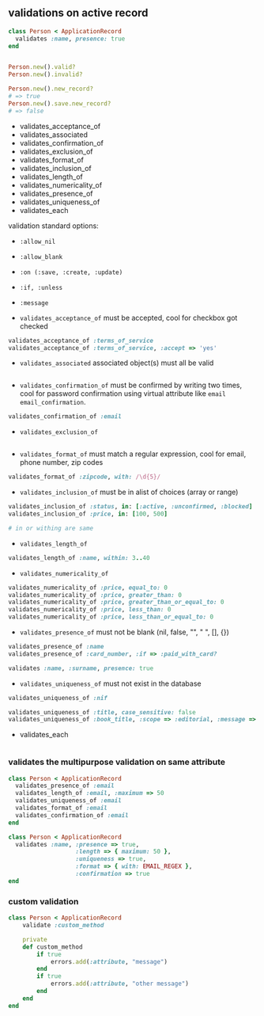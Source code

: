 

## validations on active record

```ruby
class Person < ApplicationRecord
  validates :name, presence: true
end


Person.new().valid?
Person.new().invalid?

Person.new().new_record?
# => true
Person.new().save.new_record?
# => false
```

- validates_acceptance_of
- validates_associated
- validates_confirmation_of
- validates_exclusion_of
- validates_format_of
- validates_inclusion_of
- validates_length_of
- validates_numericality_of
- validates_presence_of
- validates_uniqueness_of
- validates_each



validation standard options:

- `:allow_nil`
- `:allow_blank`
- `:on (:save, :create, :update)`
- `:if, :unless`
- `:message`




- `validates_acceptance_of` must be accepted, cool for checkbox got checked
```ruby
validates_acceptance_of :terms_of_service
validates_acceptance_of :terms_of_service, :accept => 'yes'
```

- `validates_associated` associated object(s) must all be valid
```ruby
```

- `validates_confirmation_of` must be confirmed by writing two times, cool for password confirmation using virtual attribute like `email` `email_confirmation`.
```ruby
validates_confirmation_of :email
```

- `validates_exclusion_of`
```ruby
```

- `validates_format_of` must match a regular expression, cool for email, phone number, zip codes
```ruby
validates_format_of :zipcode, with: /\d{5}/
```

- `validates_inclusion_of` must be in alist of choices (array or range)
```ruby
validates_inclusion_of :status, in: [:active, :unconfirmed, :blocked]
validates_inclusion_of :price, in: [100, 500]

# in or withing are same
```

- `validates_length_of`
```ruby
validates_length_of :name, within: 3..40
```
- `validates_numericality_of`
```ruby
validates_numericality_of :price, equal_to: 0
validates_numericality_of :price, greater_than: 0
validates_numericality_of :price, greater_than_or_equal_to: 0
validates_numericality_of :price, less_than: 0
validates_numericality_of :price, less_than_or_equal_to: 0
```

- `validates_presence_of` must not be blank (nil, false, "", " ", [], {})
```ruby
validates_presence_of :name
validates_presence_of :card_number, :if => :paid_with_card?

validates :name, :surname, presence: true
```

- `validates_uniqueness_of` must not exist in the database
```ruby
validates_uniqueness_of :nif

validates_uniqueness_of :title, case_sensitive: false
validates_uniqueness_of :book_title, :scope => :editorial, :message => "book title should be once per editorial"
```

- validates_each
```ruby
```




### validates the multipurpose validation on same attribute

```ruby
class Person < ApplicationRecord
  validates_presence_of :email
  validates_length_of :email, :maximum => 50
  validates_uniqueness_of :email
  validates_format_of :email
  validates_confirmation_of :email
end

class Person < ApplicationRecord
  validates :name, :presence => true,
                   :length => { maximum: 50 },
                   :uniqueness => true,
                   :format => { with: EMAIL_REGEX },
                   :confirmation => true
end
```


### custom validation

```ruby
class Person < ApplicationRecord
	validate :custom_method

	private
	def custom_method
		if true
			errors.add(:attribute, "message")
		end
		if true
			errors.add(:attribute, "other message")
		end
	end
end
```
